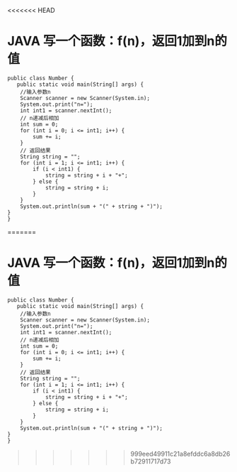 <<<<<<< HEAD
# JAVA 写一个函数：f(n)，返回1加到n的值
    public class Number {
       public static void main(String[] args) {
        //输入参数n
        Scanner scanner = new Scanner(System.in);
        System.out.print("n=");
        int int1 = scanner.nextInt();
        // n递减后相加
        int sum = 0;
        for (int i = 0; i <= int1; i++) {
            sum += i;
        }
        // 返回结果
        String string = "";
        for (int i = 1; i <= int1; i++) {
            if (i < int1) {
                string = string + i + "+";
            } else {
                string = string + i;
            }
        }
        System.out.println(sum + "(" + string + ")");
    }
    }
=======
# JAVA 写一个函数：f(n)，返回1加到n的值
    public class Number {
       public static void main(String[] args) {
        //输入参数n
        Scanner scanner = new Scanner(System.in);
        System.out.print("n=");
        int int1 = scanner.nextInt();
        // n递减后相加
        int sum = 0;
        for (int i = 0; i <= int1; i++) {
            sum += i;
        }
        // 返回结果
        String string = "";
        for (int i = 1; i <= int1; i++) {
            if (i < int1) {
                string = string + i + "+";
            } else {
                string = string + i;
            }
        }
        System.out.println(sum + "(" + string + ")");
    }
    }
>>>>>>> 999eed49911c21a8efddc6a8db26b72911717d73
